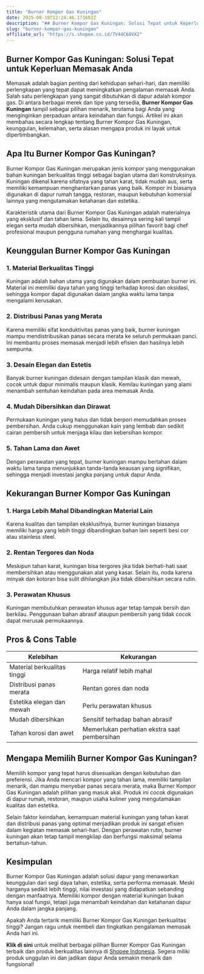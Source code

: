 ```yaml
---
title: "Burner Kompor Gas Kuningan"
date: 2025-08-18T12:24:46.171682Z
description: "## Burner Kompor Gas Kuningan: Solusi Tepat untuk Keperluan Memasak Anda..."
slug: "burner-kompor-gas-kuningan"
affiliate_url: "https://s.shopee.co.id/7V44C68VX2"
---
```

## Burner Kompor Gas Kuningan: Solusi Tepat untuk Keperluan Memasak Anda

Memasak adalah bagian penting dari kehidupan sehari-hari, dan memiliki perlengkapan yang tepat dapat meningkatkan pengalaman memasak Anda. Salah satu perlengkapan yang sangat dibutuhkan di dapur adalah kompor gas. Di antara berbagai merek dan tipe yang tersedia, **Burner Kompor Gas Kuningan** tampil sebagai pilihan menarik, terutama bagi Anda yang menginginkan perpaduan antara keindahan dan fungsi. Artikel ini akan membahas secara lengkap tentang Burner Kompor Gas Kuningan, keunggulan, kelemahan, serta alasan mengapa produk ini layak untuk dipertimbangkan.

## Apa Itu Burner Kompor Gas Kuningan?

Burner Kompor Gas Kuningan merupakan jenis kompor yang menggunakan bahan kuningan berkualitas tinggi sebagai bagian utama dari konstruksinya. Kuningan dikenal karena sifatnya yang tahan karat, tidak mudah aus, serta memiliki kemampuan menghantarkan panas yang baik. Kompor ini biasanya digunakan di dapur rumah tangga, restoran, maupun kebutuhan komersial lainnya yang mengutamakan ketahanan dan estetika.

Karakteristik utama dari Burner Kompor Gas Kuningan adalah materialnya yang eksklusif dan tahan lama. Selain itu, desainnya sering kali tampil elegan serta mudah dibersihkan, menjadikannya pilihan favorit bagi chef profesional maupun pengguna rumahan yang menghargai kualitas.

## Keunggulan Burner Kompor Gas Kuningan

### 1. Material Berkualitas Tinggi
Kuningan adalah bahan utama yang digunakan dalam pembuatan burner ini. Material ini memiliki daya tahan yang tinggi terhadap korosi dan oksidasi, sehingga kompor dapat digunakan dalam jangka waktu lama tanpa mengalami kerusakan.

### 2. Distribusi Panas yang Merata
Karena memiliki sifat konduktivitas panas yang baik, burner kuningan mampu mendistribusikan panas secara merata ke seluruh permukaan panci. Ini membantu proses memasak menjadi lebih efisien dan hasilnya lebih sempurna.

### 3. Desain Elegan dan Estetis
Banyak burner kuningan didesain dengan tampilan klasik dan mewah, cocok untuk dapur minimalis maupun klasik. Kemilau kuningan yang alami menambah sentuhan keindahan pada area memasak Anda.

### 4. Mudah Dibersihkan dan Dirawat
Permukaan kuningan yang halus dan tidak berpori memudahkan proses pembersihan. Anda cukup menggunakan kain yang lembab dan sedikit cairan pembersih untuk menjaga kilau dan kebersihan kompor.

### 5. Tahan Lama dan Awet
Dengan perawatan yang tepat, burner kuningan mampu bertahan dalam waktu lama tanpa menunjukkan tanda-tanda keausan yang signifikan, sehingga menjadi investasi jangka panjang untuk dapur Anda.

## Kekurangan Burner Kompor Gas Kuningan

### 1. Harga Lebih Mahal Dibandingkan Material Lain
Karena kualitas dan tampilan eksklusifnya, burner kuningan biasanya memiliki harga yang lebih tinggi dibandingkan bahan lain seperti besi cor atau stainless steel.

### 2. Rentan Tergores dan Noda
Meskipun tahan karat, kuningan bisa tergores jika tidak berhati-hati saat membersihkan atau menggunakan alat yang kasar. Selain itu, noda karena minyak dan kotoran bisa sulit dihilangkan jika tidak dibersihkan secara rutin.

### 3. Perawatan Khusus
Kuningan membutuhkan perawatan khusus agar tetap tampak bersih dan berkilau. Penggunaan bahan abrasif ataupun pembersih yang tidak cocok dapat merusak permukaannya.

## Pros & Cons Table

| Kelebihan                             | Kekurangan                                |
|---------------------------------------|------------------------------------------|
| Material berkualitas tinggi          | Harga relatif lebih mahal             |
| Distribusi panas merata              | Rentan gores dan noda                  |
| Estetika elegan dan mewah            | Perlu perawatan khusus                |
| Mudah dibersihkan                    | Sensitif terhadap bahan abrasif     |
| Tahan korosi dan awet                | Memerlukan perhatian ekstra saat pembersihan |

## Mengapa Memilih Burner Kompor Gas Kuningan?

Memilih kompor yang tepat harus disesuaikan dengan kebutuhan dan preferensi. Jika Anda mencari kompor yang tahan lama, memiliki tampilan menarik, dan mampu menyebar panas secara merata, maka Burner Kompor Gas Kuningan adalah pilihan yang masuk akal. Produk ini cocok digunakan di dapur rumah, restoran, maupun usaha kuliner yang mengutamakan kualitas dan estetika.

Selain faktor keindahan, kemampuan material kuningan yang tahan karat dan distribusi panas yang optimal menjadikan produk ini sangat efisien dalam kegiatan memasak sehari-hari. Dengan perawatan rutin, burner kuningan akan tetap tampil mengkilap dan berfungsi maksimal selama bertahun-tahun.

## Kesimpulan

Burner Kompor Gas Kuningan adalah solusi dapur yang menawarkan keunggulan dari segi daya tahan, estetika, serta performa memasak. Meski harganya sedikit lebih tinggi, nilai investasi yang didapatkan sebanding dengan manfaatnya. Memiliki kompor dengan material kuningan bukan hanya soal fungsi, tetapi juga menambah keindahan dan ketahanan dapur Anda dalam jangka panjang.

Apakah Anda tertarik memiliki Burner Kompor Gas Kuningan berkualitas tinggi? Jangan ragu untuk membeli dan tingkatkan pengalaman memasak Anda hari ini.

**Klik di sini** untuk melihat berbagai pilihan Burner Kompor Gas Kuningan terbaik dan produk berkualitas lainnya di [Shopee Indonesia](https://s.shopee.co.id/7V44C68VX2). Segera miliki produk unggulan ini dan jadikan dapur Anda semakin menarik dan fungsional!